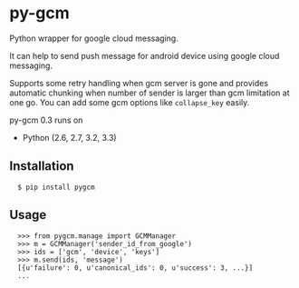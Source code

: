 py-gcm
======

Python wrapper for google cloud messaging.

It can help to send push message for android device using google cloud messaging.

Supports some retry handling when gcm server is gone and provides automatic
chunking when number of sender is larger than gcm limitation at one go.
You can add some gcm options like `collapse_key` easily.

py-gcm 0.3 runs on
- Python (2.6, 2.7, 3.2, 3.3)
 
Installation
------------

      $ pip install pygcm
      
      
Usage
-----

      >>> from pygcm.manage import GCMManager
      >>> m = GCMManager('sender_id_from_google')
      >>> ids = ['gcm', 'device', 'keys']
      >>> m.send(ids, 'message')
      [{u'failure': 0, u'canonical_ids': 0, u'success': 3, ...}]
      ...




